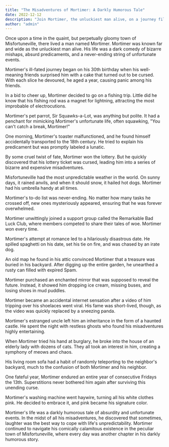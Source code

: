 ```yaml
---
title: "The Misadventures of Mortimer: A Darkly Humorous Tale"
date: 2022-12-12
description: "Join Mortimer, the unluckiest man alive, on a journey filled with dark humor, bizarre mishaps, and absurd predicaments."
author: "admin"
---
```


Once upon a time in the quaint, but perpetually gloomy town of Misfortuneville, there lived a man named Mortimer. Mortimer was known far and wide as the unluckiest man alive. His life was a dark comedy of bizarre mishaps, absurd predicaments, and a never-ending string of unfortunate events.

Mortimer's ill-fated journey began on his 30th birthday when his well-meaning friends surprised him with a cake that turned out to be cursed. With each slice he devoured, he aged a year, causing panic among his friends.

In a bid to cheer up, Mortimer decided to go on a fishing trip. Little did he know that his fishing rod was a magnet for lightning, attracting the most improbable of electrocutions.

Mortimer's pet parrot, Sir Squawks-a-Lot, was anything but polite. It had a penchant for mimicking Mortimer's unfortunate life, often squawking, "You can't catch a break, Mortimer!"

One morning, Mortimer's toaster malfunctioned, and he found himself accidentally transported to the 18th century. He tried to explain his predicament but was promptly labeled a lunatic.

By some cruel twist of fate, Mortimer won the lottery. But he quickly discovered that his lottery ticket was cursed, leading him into a series of bizarre and expensive misadventures.

Misfortuneville had the most unpredictable weather in the world. On sunny days, it rained anvils, and when it should snow, it hailed hot dogs. Mortimer had his umbrella handy at all times.

Mortimer's to-do list was never-ending. No matter how many tasks he crossed off, new ones mysteriously appeared, ensuring that he was forever overwhelmed.

Mortimer unwittingly joined a support group called the Remarkable Bad Luck Club, where members competed to share their tales of woe. Mortimer won every time.

Mortimer's attempt at romance led to a hilariously disastrous date. He spilled spaghetti on his date, set his tie on fire, and was chased by an irate dog.

An old map he found in his attic convinced Mortimer that a treasure was buried in his backyard. After digging up the entire garden, he unearthed a rusty can filled with expired Spam.

Mortimer purchased an enchanted mirror that was supposed to reveal the future. Instead, it showed him dropping ice cream, missing buses, and losing shoes in mud puddles.

Mortimer became an accidental internet sensation after a video of him tripping over his shoelaces went viral. His fame was short-lived, though, as the video was quickly replaced by a sneezing panda.

Mortimer's estranged uncle left him an inheritance in the form of a haunted castle. He spent the night with restless ghosts who found his misadventures highly entertaining.

When Mortimer tried his hand at burglary, he broke into the house of an elderly lady with dozens of cats. They all took an interest in him, creating a symphony of meows and chaos.

His living room sofa had a habit of randomly teleporting to the neighbor's backyard, much to the confusion of both Mortimer and his neighbor.

One fateful year, Mortimer endured an entire year of consecutive Fridays the 13th. Superstitions never bothered him again after surviving this unending curse.

Mortimer's washing machine went haywire, turning all his white clothes pink. He decided to embrace it, and pink became his signature color.

Mortimer's life was a darkly humorous tale of absurdity and unfortunate events. In the midst of all his misadventures, he discovered that sometimes, laughter was the best way to cope with life's unpredictability. Mortimer continued to navigate his comically calamitous existence in the peculiar town of Misfortuneville, where every day was another chapter in his darkly humorous story.
